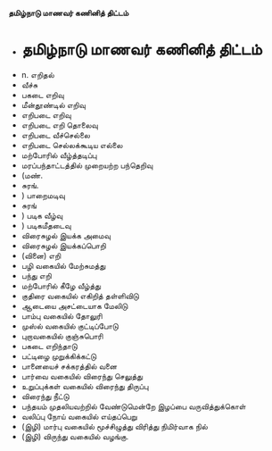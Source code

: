 **தமிழ்நாடு மாணவர் கணினித் திட்டம்**
- # தமிழ்நாடு மாணவர் கணினித் திட்டம்
- n. எறிதல்
- வீச்சு
- பகடை எறிவு
- மீன்தூண்டில் எறிவு
- எறிபடை எறிவு
- எறிபடை எறி தொலைவு
- எறிபடை வீச்செல்லை
- எறிபடை செல்லக்கூடிய எல்லை
- மற்போரில் வீழ்த்தடிப்பு
- மரப்பந்தாட்டத்தில் முறையற்ற பந்தெறிவு
- (மண்.
- சுரங்.
- ) பாறைமடிவு
- சுரங்
- ) படிக வீழ்வு
- ) படிகமீதடைவு
- விரைசுழல் இயக்க அமைவு
- விரைசுழல் இயக்கப்பொறி
- (வினை) எறி
- பழி வகையில் மேற்சுமத்து
- பந்து எறி
- மற்போரில் கீழே வீழ்த்து
- குதிரை வகையில் எகிறித் தள்ளிவிடு
- ஆடையை அசட்டையாக மேலிடு
- பாம்பு வகையில் தோலுரி
- முஸ்ல் வகையில் குட்டிப்போடு
- புறாவகையில் குஞ்சுபொரி
- பகடை எறிந்தாடு
- பட்டிழை முறுக்கிக்கட்டு
- பானையைச் சக்கரத்தில் வனை
- பார்வை வகையில் விரைந்து செலுத்து
- உறுப்புக்கள் வகையில் விரைந்து திருப்பு
- விரைந்து நீட்டு
- பந்தயம் முதலியவற்றில் வேண்டுமென்றே இழப்பை வருவித்துக்கொள்
- வலிப்பு நோய் வகையில் எய்தப்பெறு
- (இழி) மார்பு வகையில் மூச்சிழுத்து விரித்து நிமிர்வாக நில்
- (இழி) விருந்து வகையில் வழங்கு.


